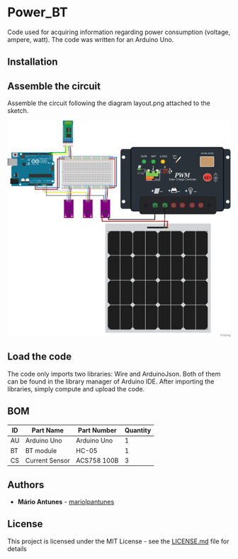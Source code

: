 # Power_BT

Code used for acquiring information regarding power consumption
(voltage, ampere, watt).
The code was written for an Arduino Uno.

## Installation

## Assemble the circuit

Assemble the circuit following the diagram layout.png attached to the sketch.

![layout](layout.png)

## Load the code

The code only imports two libraries: Wire and ArduinoJson.
Both of them can be found in the library manager of Arduino IDE.
After importing the libraries, simply compute and upload the code.

## BOM

| ID |    Part Name   | Part Number | Quantity |
|----|----------------|-------------|----------|
| AU | Arduino Uno    | Arduino Uno |     1    |
| BT | BT module      | HC-05       |     1    |
| CS | Current Sensor | ACS758 100B |     3    |

## Authors

* **Mário Antunes** - [mariolpantunes](https://github.com/mariolpantunes)

## License

This project is licensed under the MIT License - see the [LICENSE.md](../LICENSE.md) file for details
